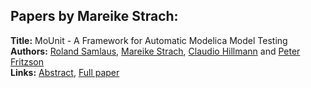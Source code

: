 <h2>Papers by Mareike Strach:</h2>
<p>
<b>Title:</b> MoUnit - A Framework for Automatic Modelica Model Testing<br />
<b>Authors:</b> <a href="../authors/author_267.html">Roland Samlaus</a>, <a href="../authors/author_293.html">Mareike Strach</a>, <a href="../authors/author_134.html">Claudio Hillmann</a> and <a href="../authors/author_97.html">Peter Fritzson</a><br />
<b>Links:</b> <a href="../abstracts/abstract_59.pdf">Abstract</a>, <a href="../submissions/ECP14096549_SamlausStrachHillmannFritzson.pdf">Full paper</a>
</p>
